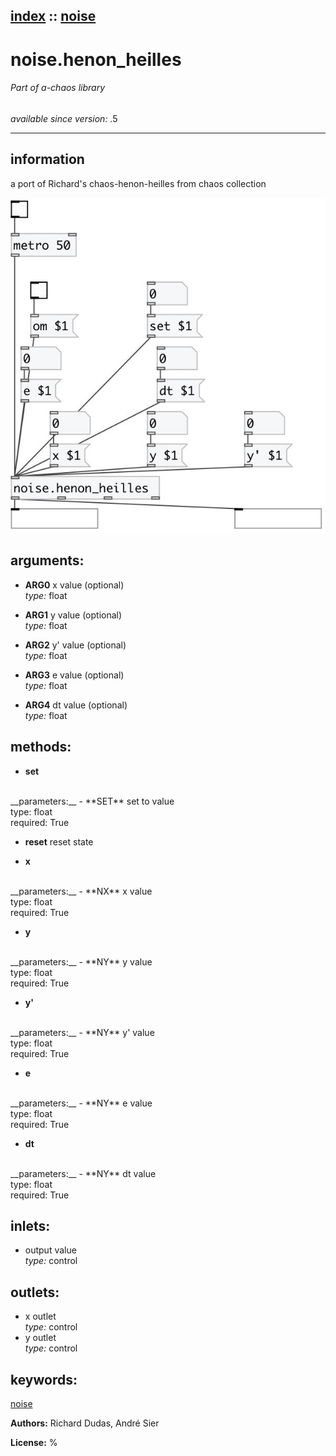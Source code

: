 [index](index.html) :: [noise](category_noise.html)
---

# noise.henon_heilles

###### Part of a-chaos library

*available since version:* .5

---


## information
a port of Richard&#39;s chaos-henon-heilles from chaos collection



[![example](../examples/img/noise.henon_heilles.jpg)](../examples/pd/noise.henon_heilles.pd)



## arguments:

* **ARG0**
x value (optional)<br>
_type:_ float<br>

* **ARG1**
y value (optional)<br>
_type:_ float<br>

* **ARG2**
y&#39; value (optional)<br>
_type:_ float<br>

* **ARG3**
e value (optional)<br>
_type:_ float<br>

* **ARG4**
dt value (optional)<br>
_type:_ float<br>



## methods:

* **set**
<br>
  __parameters:__
  - **SET** set to value<br>
    type: float <br>
    required: True <br>

* **reset**
reset state<br>

* **x**
<br>
  __parameters:__
  - **NX** x value<br>
    type: float <br>
    required: True <br>

* **y**
<br>
  __parameters:__
  - **NY** y value<br>
    type: float <br>
    required: True <br>

* **y&#39;**
<br>
  __parameters:__
  - **NY** y&#39; value<br>
    type: float <br>
    required: True <br>

* **e**
<br>
  __parameters:__
  - **NY** e value<br>
    type: float <br>
    required: True <br>

* **dt**
<br>
  __parameters:__
  - **NY** dt value<br>
    type: float <br>
    required: True <br>






## inlets:

* output value<br>
_type:_ control



## outlets:

* x outlet<br>
_type:_ control
* y outlet<br>
_type:_ control



## keywords:

[noise](keywords/noise.html)






**Authors:** Richard Dudas, André Sier




**License:** %






